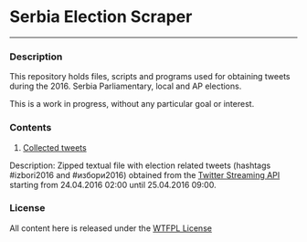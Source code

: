 # Serbia Election Scraper
-----

### Description
This repository holds files, scripts and programs used for obtaining tweets during the 2016. Serbia Parliamentary, local and AP elections.

This is a work in progress, without any particular goal or interest.

### Contents
1. [Collected tweets](https://github.com/salex89/SerbiaElectionScraper/raw/master/tweets/tweets.txt.zip)

Description: Zipped textual file with election related tweets (hashtags #izbori2016 and #избори2016) obtained from the [Twitter Streaming API](https://dev.twitter.com/streaming/overview) starting from 24.04.2016 02:00 until 25.04.2016 09:00. 

### License
All content here is released under the [WTFPL License](http://www.wtfpl.net/)
